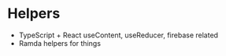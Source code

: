 # Helpers

- TypeScript + React useContent, useReducer, firebase related
- Ramda helpers for things
